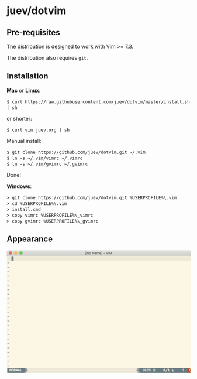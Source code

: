 # juev/dotvim

## Pre-requisites

The distribution is designed to work with Vim >= 7.3.

The distribution also requires `git`.

## Installation

**Mac** or **Linux**:

    $ curl https://raw.githubusercontent.com/juev/dotvim/master/install.sh | sh

or shorter:

    $ curl vim.juev.org | sh

Manual install:

    $ git clone https://github.com/juev/dotvim.git ~/.vim
    $ ln -s ~/.vim/vimrc ~/.vimrc
    $ ln -s ~/.vim/gvimrc ~/.gvimrc

Done!

**Windows**:

    > git clone https://github.com/juev/dotvim.git %USERPROFILE%\.vim
    > cd %USERPROFILE%\.vim
    > install.cmd
    > copy vimrc %USERPROFILE%\_vimrc
    > copy gvimrc %USERPROFILE%\_gvimrc

## Appearance

![macvim](macvim.png "MacVim")
